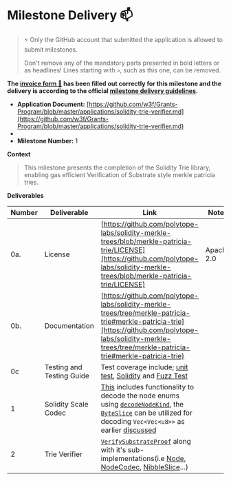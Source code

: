 # Milestone Delivery :mailbox:

> ⚡ Only the GitHub account that submitted the application is allowed to submit milestones. 
> 
> Don't remove any of the mandatory parts presented in bold letters or as headlines! Lines starting with `>`, such as this one, can be removed.

**The [invoice form :pencil:](https://docs.google.com/forms/d/e/1FAIpQLSfmNYaoCgrxyhzgoKQ0ynQvnNRoTmgApz9NrMp-hd8mhIiO0A/viewform) has been filled out correctly for this milestone and the delivery is according to the official [milestone delivery guidelines](https://github.com/w3f/Grants-Program/blob/master/docs/Support%20Docs/milestone-deliverables-guidelines.md).**  

* **Application Document:** [https://github.com/w3f/Grants-Program/blob/master/applications/solidity-trie-verifier.md](https://github.com/w3f/Grants-Program/blob/master/applications/solidity-trie-verifier.md) 
* 
* **Milestone Number:** 1

**Context**
> This milestone presents the completion of the Solidity Trie library, enabling gas efficient Verification of Substrate style merkle patricia tries.

**Deliverables**

| Number | Deliverable | Link | Notes |
| ------------- | ------------- | ------------- |------------- |
| 0a. | License | [https://github.com/polytope-labs/solidity-merkle-trees/blob/merkle-patricia-trie/LICENSE](https://github.com/polytope-labs/solidity-merkle-trees/blob/merkle-patricia-trie/LICENSE) | Apache 2.0 | 
| 0b.  | Documentation |[https://github.com/polytope-labs/solidity-merkle-trees/tree/merkle-patricia-trie#merkle-patricia-trie](https://github.com/polytope-labs/solidity-merkle-trees/tree/merkle-patricia-trie#merkle-patricia-trie)| |
| 0c | Testing and Testing Guide | Test coverage include; [unit test](https://github.com/polytope-labs/solidity-merkle-trees/blob/merkle-patricia-trie/forge/src/merkle_patricia.rs), [Solidity](https://github.com/polytope-labs/solidity-merkle-trees/blob/merkle-patricia-trie/test/MerklePatricia.t.sol) and [Fuzz Test](https://github.com/polytope-labs/solidity-merkle-trees/blob/merkle-patricia-trie/forge/fuzz/src/lib.rs) | |
| 1 | Solidity Scale Codec | [This](https://github.com/polytope-labs/solidity-merkle-trees/blob/merkle-patricia-trie/src/MerklePatricia.sol) includes functionality to decode the node enums using [`decodeNodeKind`](https://github.com/polytope-labs/solidity-merkle-trees/blob/a03bd6bf609e1a3cc5e79a3d87c1cacdbb5f8b7c/src/trie/substrate/SubstrateTrieDB.sol#L25), the [`ByteSlice`](https://github.com/polytope-labs/solidity-merkle-trees/blob/a03bd6bf609e1a3cc5e79a3d87c1cacdbb5f8b7c/src/trie/Bytes.sol#L7) can be utilized for decoding `Vec<Vec<u8>>` as earlier [discussed](https://github.com/w3f/Grants-Program/pull/1481#issuecomment-1409013021) | |
| 2 | Trie Verifier | [`VerifySubstrateProof`](https://github.com/polytope-labs/solidity-merkle-trees/blob/1c25889773cb817ffaf915c1b300061e9a91304d/src/MerklePatricia.sol#L30) along with it's sub-implementations(i.e [Node](https://github.com/polytope-labs/solidity-merkle-trees/blob/merkle-patricia-trie/src/trie/Node.sol), [NodeCodec](https://github.com/polytope-labs/solidity-merkle-trees/blob/merkle-patricia-trie/src/trie/NodeCodec.sol), [NibbleSlice](https://github.com/polytope-labs/solidity-merkle-trees/blob/merkle-patricia-trie/src/trie/NibbleSlice.sol)...) | |
